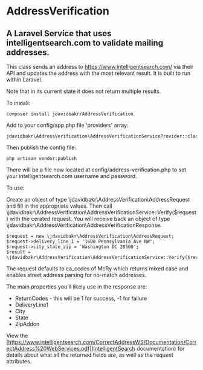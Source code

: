 # AddressVerification

## A Laravel Service that uses intelligentsearch.com to validate mailing addresses.

This class sends an address to https://www.intelligentsearch.com/ via their API and updates the address with the most relevant result.  It is built to run within Laravel.

Note that in its current state it does not return multiple results.

To install:

```
composer install jdavidbakr/AddressVerification
```

Add to your config/app.php file 'providers' array:

```
jdavidbakr\AddressVerification\AddressVerificationServiceProvider::class
```

Then publish the config file:

```
php artisan vendor:publish
```

There will be a file now located at config/address-verification.php to set your intelligentsearch.com username and password.

To use:

Create an object of type \jdavidbakr\AddressVerification\AddressRequest and fill in the appropriate values.  Then call \jdavidbakr\AddressVerification\AddressVerificationService::Verify($request) with the cerated request.  You will receive back an object of type \jdavidbakr\AddressVerification\AddressVerificationResponse.

```
$request = new \jdavidbakr\AddressVerification\AddressRequest;
$request->delivery_line_1 = '1600 Pennsylvania Ave NW';
$request->city_state_zip = 'Washington DC 20500';
$result = \jdavidbakr\AddressVerification\AddressVerificationService::Verify($request);
```

The request defaults to ca_codes of McRy which returns mixed case and enables street address parsing for no-match addresses.

The main properties you'll likely use in the response are:

* ReturnCodes - this will be 1 for success, -1 for failure
* DeliveryLine1
* City
* State
* ZipAddon

View the [https://www.intelligentsearch.com/CorrectAddressWS/Documentation/CorrectAddress%20WebServices.pdf](IntelligentSearch documentation) for details about what all the returned fields are, as well as the request attributes.
